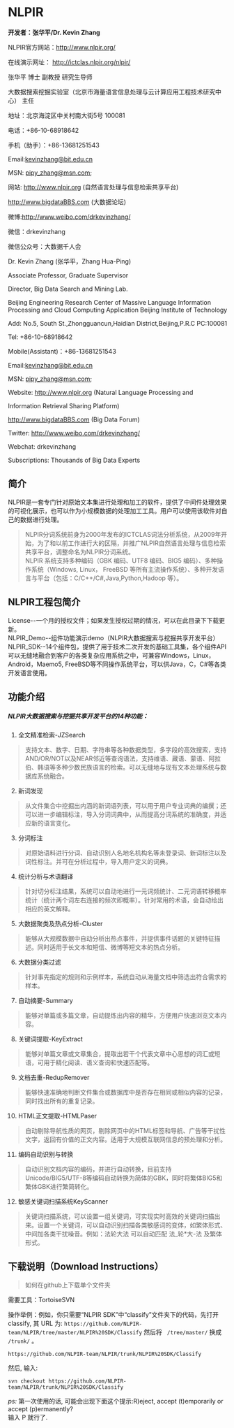 # NLPIR
**开发者：张华平/Dr. Kevin Zhang**

NLPIR官方网站：<http://www.nlpir.org/>

在线演示网址： http://ictclas.nlpir.org/nlpir/

张华平 博士 副教授 研究生导师

大数据搜索挖掘实验室（北京市海量语言信息处理与云计算应用工程技术研究中心） 主任

地址：北京海淀区中关村南大街5号 100081

电话：+86-10-68918642

手机（助手）：+86-13681251543

Email:kevinzhang@bit.edu.cn

MSN:  pipy_zhang@msn.com;

网站: http://www.nlpir.org (自然语言处理与信息检索共享平台)

http://www.bigdataBBS.com (大数据论坛)

微博:http://www.weibo.com/drkevinzhang/

微信：drkevinzhang

微信公众号：大数据千人会

Dr. Kevin Zhang  (张华平，Zhang Hua-Ping)

Associate Professor, Graduate Supervisor

Director, Big Data Search and Mining Lab. 

Beijing Engineering Research Center of Massive Language Information Processing and Cloud Computing Application
Beijing Institute of Technology

Add: No.5, South St.,Zhongguancun,Haidian District,Beijing,P.R.C  PC:100081

Tel: +86-10-68918642

Mobile(Assistant)：+86-13681251543

Email:kevinzhang@bit.edu.cn

MSN:  pipy_zhang@msn.com;

Website: http://www.nlpir.org (Natural Language Processing and

Information Retrieval Sharing Platform)

http://www.bigdataBBS.com (Big Data Forum)

Twitter: http://www.weibo.com/drkevinzhang/

Webchat: drkevinzhang

Subscriptions: Thousands of  Big Data Experts

 
## 简介
NLPIR是一套专门针对原始文本集进行处理和加工的软件，提供了中间件处理效果的可视化展示，也可以作为小规模数据的处理加工工具。用户可以使用该软件对自己的数据进行处理。
>NLPIR分词系统前身为2000年发布的ICTCLAS词法分析系统，从2009年开始，为了和以前工作进行大的区隔，并推广NLPIR自然语言处理与信息检索共享平台，调整命名为NLPIR分词系统。</br>
>NLPIR 系统支持多种编码（GBK 编码、UTF8 编码、BIG5 编码）、多种操作系统（Windows, Linux， FreeBSD 等所有主流操作系统）、多种开发语言与平台（包括：C/C++/C#,Java,Python,Hadoop 等）。

## NLPIR工程包简介
License--一个月的授权文件；如果发生授权过期的情况，可以在此目录下下载更新。</br>
NLPIR_Demo--组件功能演示demo（NLPIR大数据搜索与挖掘共享开发平台）</br>
NLPIR_SDK--14个组件包，提供了用于技术二次开发的基础工具集，各个组件API可以无缝地融合到客户的各类复杂应用系统之中，可兼容Windows，Linux， Android，Maemo5, FreeBSD等不同操作系统平台，可以供Java，C，C#等各类开发语言使用。


## 功能介绍

##### NLPIR大数据搜索与挖掘共享开发平台的14种功能：
                
1. 全文精准检索-JZSearch
> 支持文本、数字、日期、字符串等各种数据类型，多字段的高效搜索，支持AND/OR/NOT以及NEAR邻近等查询语法，支持维语、藏语、蒙语、阿拉伯、韩语等多种少数民族语言的检索。可以无缝地与现有文本处理系统与数据库系统融合。

2. 新词发现
>从文件集合中挖掘出内涵的新词语列表，可以用于用户专业词典的编撰；还可以进一步编辑标注，导入分词词典中，从而提高分词系统的准确度，并适应新的语言变化。

3. 分词标注
>对原始语料进行分词、自动识别人名地名机构名等未登录词、新词标注以及词性标注。并可在分析过程中，导入用户定义的词典。

4. 统计分析与术语翻译
>针对切分标注结果，系统可以自动地进行一元词频统计、二元词语转移概率统计（统计两个词左右连接的频次即概率）。针对常用的术语，会自动给出相应的英文解释。

5. 大数据聚类及热点分析-Cluster
>能够从大规模数据中自动分析出热点事件，并提供事件话题的关键特征描述。同时适用于长文本和短信、微博等短文本的热点分析。

6. 大数据分类过滤
>针对事先指定的规则和示例样本，系统自动从海量文档中筛选出符合需求的样本。

7. 自动摘要-Summary
>能够对单篇或多篇文章，自动提炼出内容的精华，方便用户快速浏览文本内容。

8. 关键词提取-KeyExtract
>能够对单篇文章或文章集合，提取出若干个代表文章中心思想的词汇或短语，可用于精化阅读、语义查询和快速匹配等。

9. 文档去重-RedupRemover
>能够快速准确地判断文件集合或数据库中是否存在相同或相似内容的记录，同时找出所有的重复记录。

10. HTML正文提取-HTMLPaser
>自动剔除导航性质的网页，剔除网页中的HTML标签和导航、广告等干扰性文字，返回有价值的正文内容。适用于大规模互联网信息的预处理和分析。

11. 编码自动识别与转换
>自动识别文档内容的编码，并进行自动转换，目前支持Unicode/BIG5/UTF-8等编码自动转换为简体的GBK，同时将繁体BIG5和繁体GBK进行繁简转化。 

12. 敏感关键词扫描系统KeyScanner
>关键词扫描系统，可以设置一组关键词，可实现实时高效的关键词扫描出来。设置一个关键词，可以自动识别扫描各类敏感词的变体，如繁体形式、中间加各类干扰噪音。例如：法轮大法 可以自动匹配 	法_轮*大-法 及繁体形式。

## 下载说明（Download Instructions）

>如何在github上下载单个文件夹

需要工具：TortoiseSVN

操作举例：例如，你只需要“NLPIR SDK”中“classify”文件夹下的代码，先打开 classify, 其 URL 为: `https://github.com/NLPIR-team/NLPIR/tree/master/NLPIR%20SDK/Classify`  然后将   `/tree/master/` 换成 `/trunk/` 。

`https://github.com/NLPIR-team/NLPIR/trunk/NLPIR%20SDK/Classify`

然后, 输入:

```
svn checkout https://github.com/NLPIR-team/NLPIR/trunk/NLPIR%20SDK/Classify
```

*ps:* 第一次使用的话, 可能会出现下面这个提示:R)eject, accept (t)emporarily or accept (p)ermanently?</br>
输入 P 就行了.
